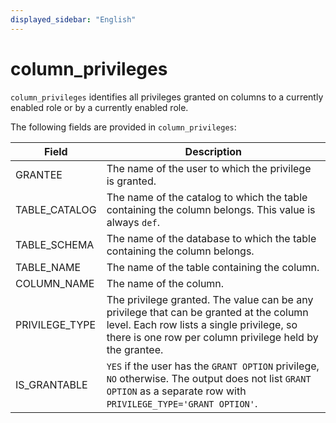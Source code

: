 ```yaml
---
displayed_sidebar: "English"
---
```


# column_privileges

`column_privileges` identifies all privileges granted on columns to a currently enabled role or by a currently enabled role.

The following fields are provided in `column_privileges`:

| **Field**      | **Description**                                              |
| -------------- | ------------------------------------------------------------ |
| GRANTEE        | The name of the user to which the privilege is granted.      |
| TABLE_CATALOG  | The name of the catalog to which the table containing the column belongs. This value is always `def`. |
| TABLE_SCHEMA   | The name of the database to which the table containing the column belongs. |
| TABLE_NAME     | The name of the table containing the column.                 |
| COLUMN_NAME    | The name of the column.                                      |
| PRIVILEGE_TYPE | The privilege granted. The value can be any privilege that can be granted at the column level. Each row lists a single privilege, so there is one row per column privilege held by the grantee. |
| IS_GRANTABLE   | `YES` if the user has the `GRANT OPTION` privilege, `NO` otherwise. The output does not list `GRANT OPTION` as a separate row with `PRIVILEGE_TYPE='GRANT OPTION'`. |
